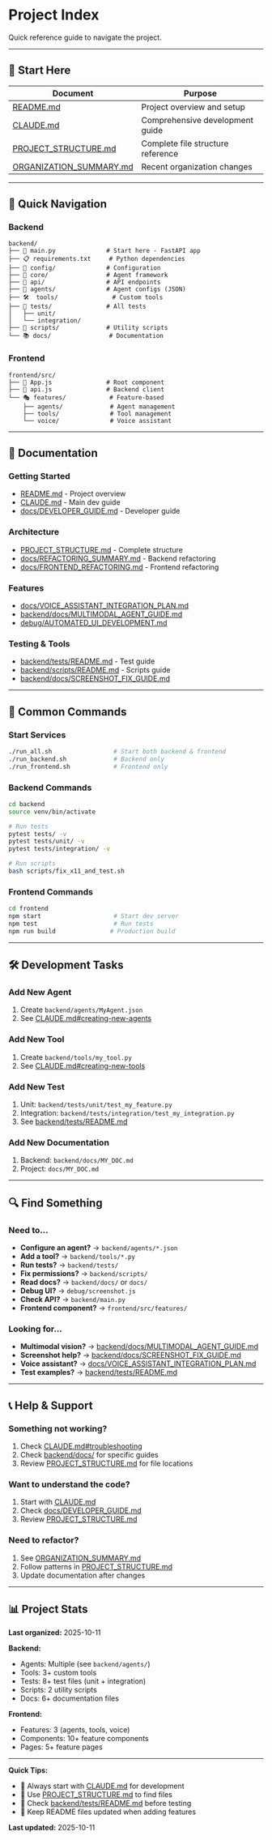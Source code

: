 # Project Index

Quick reference guide to navigate the project.

---

## 🎯 Start Here

| Document | Purpose |
|----------|---------|
| [README.md](README.md) | Project overview and setup |
| [CLAUDE.md](CLAUDE.md) | Comprehensive development guide |
| [PROJECT_STRUCTURE.md](PROJECT_STRUCTURE.md) | Complete file structure reference |
| [ORGANIZATION_SUMMARY.md](ORGANIZATION_SUMMARY.md) | Recent organization changes |

---

## 📂 Quick Navigation

### Backend
```
backend/
├── 🚀 main.py              # Start here - FastAPI app
├── 📋 requirements.txt     # Python dependencies
├── 🔧 config/              # Configuration
├── 🧠 core/                # Agent framework
├── 🔌 api/                 # API endpoints
├── 🤖 agents/              # Agent configs (JSON)
├── 🛠️  tools/               # Custom tools
├── 🧪 tests/               # All tests
│   ├── unit/
│   └── integration/
├── 📜 scripts/             # Utility scripts
└── 📚 docs/                # Documentation
```

### Frontend
```
frontend/src/
├── 🎨 App.js               # Root component
├── 🔗 api.js               # Backend client
└── 🎭 features/            # Feature-based
    ├── agents/             # Agent management
    ├── tools/              # Tool management
    └── voice/              # Voice assistant
```

---

## 📖 Documentation

### Getting Started
- [README.md](README.md) - Project overview
- [CLAUDE.md](CLAUDE.md) - Main dev guide
- [docs/DEVELOPER_GUIDE.md](docs/DEVELOPER_GUIDE.md) - Developer guide

### Architecture
- [PROJECT_STRUCTURE.md](PROJECT_STRUCTURE.md) - Complete structure
- [docs/REFACTORING_SUMMARY.md](docs/REFACTORING_SUMMARY.md) - Backend refactoring
- [docs/FRONTEND_REFACTORING.md](docs/FRONTEND_REFACTORING.md) - Frontend refactoring

### Features
- [docs/VOICE_ASSISTANT_INTEGRATION_PLAN.md](docs/VOICE_ASSISTANT_INTEGRATION_PLAN.md)
- [backend/docs/MULTIMODAL_AGENT_GUIDE.md](backend/docs/MULTIMODAL_AGENT_GUIDE.md)
- [debug/AUTOMATED_UI_DEVELOPMENT.md](debug/AUTOMATED_UI_DEVELOPMENT.md)

### Testing & Tools
- [backend/tests/README.md](backend/tests/README.md) - Test guide
- [backend/scripts/README.md](backend/scripts/README.md) - Scripts guide
- [backend/docs/SCREENSHOT_FIX_GUIDE.md](backend/docs/SCREENSHOT_FIX_GUIDE.md)

---

## 🚀 Common Commands

### Start Services
```bash
./run_all.sh                 # Start both backend & frontend
./run_backend.sh             # Backend only
./run_frontend.sh            # Frontend only
```

### Backend Commands
```bash
cd backend
source venv/bin/activate

# Run tests
pytest tests/ -v
pytest tests/unit/ -v
pytest tests/integration/ -v

# Run scripts
bash scripts/fix_x11_and_test.sh
```

### Frontend Commands
```bash
cd frontend
npm start                    # Start dev server
npm test                     # Run tests
npm run build               # Production build
```

---

## 🛠️ Development Tasks

### Add New Agent
1. Create `backend/agents/MyAgent.json`
2. See [CLAUDE.md#creating-new-agents](CLAUDE.md#creating-new-agents)

### Add New Tool
1. Create `backend/tools/my_tool.py`
2. See [CLAUDE.md#creating-new-tools](CLAUDE.md#creating-new-tools)

### Add New Test
1. Unit: `backend/tests/unit/test_my_feature.py`
2. Integration: `backend/tests/integration/test_my_integration.py`
3. See [backend/tests/README.md](backend/tests/README.md)

### Add New Documentation
1. Backend: `backend/docs/MY_DOC.md`
2. Project: `docs/MY_DOC.md`

---

## 🔍 Find Something

### Need to...
- **Configure an agent?** → `backend/agents/*.json`
- **Add a tool?** → `backend/tools/*.py`
- **Run tests?** → `backend/tests/`
- **Fix permissions?** → `backend/scripts/`
- **Read docs?** → `backend/docs/` or `docs/`
- **Debug UI?** → `debug/screenshot.js`
- **Check API?** → `backend/main.py`
- **Frontend component?** → `frontend/src/features/`

### Looking for...
- **Multimodal vision?** → [backend/docs/MULTIMODAL_AGENT_GUIDE.md](backend/docs/MULTIMODAL_AGENT_GUIDE.md)
- **Screenshot help?** → [backend/docs/SCREENSHOT_FIX_GUIDE.md](backend/docs/SCREENSHOT_FIX_GUIDE.md)
- **Voice assistant?** → [docs/VOICE_ASSISTANT_INTEGRATION_PLAN.md](docs/VOICE_ASSISTANT_INTEGRATION_PLAN.md)
- **Test examples?** → [backend/tests/README.md](backend/tests/README.md)

---

## 📞 Help & Support

### Something not working?
1. Check [CLAUDE.md#troubleshooting](CLAUDE.md#troubleshooting)
2. Check [backend/docs/](backend/docs/) for specific guides
3. Review [PROJECT_STRUCTURE.md](PROJECT_STRUCTURE.md) for file locations

### Want to understand the code?
1. Start with [CLAUDE.md](CLAUDE.md)
2. Check [docs/DEVELOPER_GUIDE.md](docs/DEVELOPER_GUIDE.md)
3. Review [PROJECT_STRUCTURE.md](PROJECT_STRUCTURE.md)

### Need to refactor?
1. See [ORGANIZATION_SUMMARY.md](ORGANIZATION_SUMMARY.md)
2. Follow patterns in [PROJECT_STRUCTURE.md](PROJECT_STRUCTURE.md)
3. Update documentation after changes

---

## 📊 Project Stats

**Last organized:** 2025-10-11

**Backend:**
- Agents: Multiple (see `backend/agents/`)
- Tools: 3+ custom tools
- Tests: 8+ test files (unit + integration)
- Scripts: 2 utility scripts
- Docs: 6+ documentation files

**Frontend:**
- Features: 3 (agents, tools, voice)
- Components: 10+ feature components
- Pages: 5+ feature pages

---

**Quick Tips:**
- 🎯 Always start with [CLAUDE.md](CLAUDE.md) for development
- 📂 Use [PROJECT_STRUCTURE.md](PROJECT_STRUCTURE.md) to find files
- 🧪 Check [backend/tests/README.md](backend/tests/README.md) before testing
- 📝 Keep README files updated when adding features

**Last updated:** 2025-10-11
